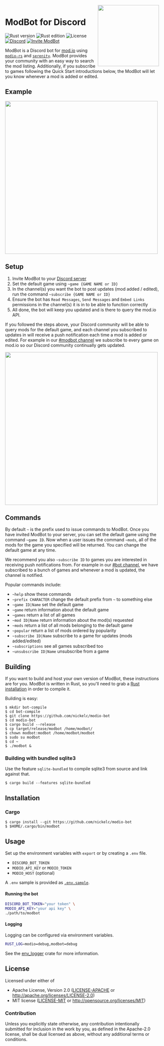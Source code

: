 <img src="https://raw.githubusercontent.com/nickelc/modio-bot/master/logo.png" width="200" align="right"/>

# ModBot for Discord
![Rust version][rust-version]
![Rust edition][rust-edition]
![License][license-badge]
[![Discord][discord-badge]][discord]
[![Invite ModBot][bot-invite-badge]][bot-invite-url]

ModBot is a Discord bot for [mod.io] using [`modio-rs`] and [`serenity`]. ModBot provides your community with an easy way to search the mod listing. Additionally, if you subscribe to games following the Quick Start introductions below, the ModBot will let you know whenever a mod is added or edited.

## Example

<img src="https://image.mod.io/members/c4ca/1/profileguides/modbot.png" width="500"/>

## Setup

1. Invite ModBot to your [Discord server](https://discordbot.mod.io)
2. Set the default game using `~game {GAME NAME or ID}`
3. In the channel(s) you want the bot to post updates (mod added / edited), run the command `~subscribe {GAME NAME or ID}`
4. Ensure the bot has `Read Messages`, `Send Messages` and `Embed Links` permissions in the channel(s) it is in to be able to function correctly
5. All done, the bot will keep you updated and is there to query the mod.io API.

If you followed the steps above, your Discord community will be able to query mods for the default game, and each channel you subscribed to updates in will receive a push notification each time a mod is added or edited. For example in our [#modbot channel](https://discord.mod.io) we subscribe to every game on mod.io so our Discord community continually gets updated.
 
<img src="https://image.mod.io/mods/3cf1/499/screen_shot_2019-05-17_at_10.59.16_am.png" width="500"/>

## Commands

By default `~` is the prefix used to issue commands to ModBot. Once you have invited ModBot to your server, you can set the default game using the command `~game ID`. Now when a user issues the command `~mods`, all of the mods for the game you specified will be returned. You can change the default game at any time.

We recommend you also `~subscribe ID` to games you are interested in receiving push notifications from. For example in our [#bot channel][modio-bot-channel], we have subscribed to a bunch of games and whenever a mod is updated, the channel is notified.

Popular commands include:

 * `~help` show these commands
 * `~prefix CHARACTER` change the default prefix from `~` to something else
 * `~game ID|Name` set the default game
 * `~game` return information about the default game
 * `~games` return a list of all games
 * `~mod ID|Name` return information about the mod(s) requested
 * `~mods` return a list of all mods belonging to the default game
 * `~popular` return a list of mods ordered by popularity
 * `~subscribe ID|Name` subscribe to a game for updates (mods added/edited)
 * `~subscriptions` see all games subscribed too
 * `~unsubscribe ID|Name` unsubscribe from a game

## Building

If you want to build and host your own version of ModBot, these instructions are for you. ModBot is written in Rust, so you'll need to grab a [Rust installation][rust-lang] in order to compile it.

Building is easy:

```
$ mkdir bot-compile
$ cd bot-compile
$ git clone https://github.com/nickelc/modio-bot
$ cd modio-bot
$ cargo build --release
$ cp target/release/modbot /home/modbot/
$ chown modbot:modbot /home/modbot/modbot
$ sudo su modbot 
$ cd ~
$ ./modbot &
```

### Building with bundled sqlite3

Use the feature `sqlite-bundled` to compile sqlite3 from source and link against that.

```
$ cargo build --features sqlite-bundled
```

## Installation

### Cargo

```
$ cargo install --git https://github.com/nickelc/modio-bot
$ $HOME/.cargo/bin/modbot
```

## Usage

Set up the environment variables with `export` or by creating a `.env` file.

- `DISCORD_BOT_TOKEN`
- `MODIO_API_KEY` or `MODIO_TOKEN`
- `MODIO_HOST` (optional)

A `.env` sample is provided as [`.env.sample`](.env.sample).

#### Running the bot
```bash
DISCORD_BOT_TOKEN="your token" \
MODIO_API_KEY="your api key" \
./path/to/modbot
```

#### Logging

Logging can be configured via environment variables.

```bash
RUST_LOG=modio=debug,modbot=debug
```

See the [env\_logger](https://crates.io/crates/env_logger) crate for more information.

## License

Licensed under either of

- Apache License, Version 2.0 ([LICENSE-APACHE](LICENSE-APACHE) or http://apache.org/licenses/LICENSE-2.0)
- MIT license ([LICENSE-MIT](LICENSE-MIT) or http://opensource.org/licenses/MIT)

### Contribution

Unless you explicitly state otherwise, any contribution intentionally submitted for inclusion in the work by you,
as defined in the Apache-2.0 license, shall be dual licensed as above, without any additional terms or conditions.


[rust-version]: https://img.shields.io/badge/rust-1.31%2B-blue.svg
[rust-edition]: https://img.shields.io/badge/edition-2018-red.svg
[license-badge]: https://img.shields.io/badge/license-MIT%2FApache--2.0-blue.svg
[discord]: https://discord.gg/XNX9665
[discord-badge]: https://img.shields.io/discord/541627648112066581.svg?label=Discord&logo=discord&color=7289DA&labelColor=2C2F33
[bot-invite-badge]: https://img.shields.io/static/v1.svg?label=%20&logo=discord&message=Invite%20ModBot&color=7289DA&labelColor=2C2F33
[bot-invite-url]: https://discordbot.mod.io
[modio-bot-channel]: https://discord.gg/QR7DGD7
[repo]: https://github.com/nickelc/modio-bot
[logo]: https://raw.githubusercontent.com/nickelc/modio-bot/master/logo.png
[mod.io]: https://mod.io
[`modio-rs`]: https://github.com/nickelc/modio-rs
[`serenity`]: https://github.com/serenity-rs/serenity
[rust-lang]: https://www.rust-lang.org
